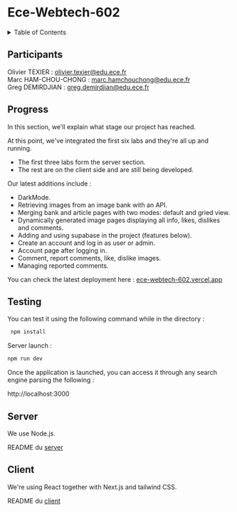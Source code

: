 # Ece-Webtech-602

<details>
  <summary>Table of Contents</summary>
  <ol>
    <li>
      <a href="#participants">Participants</a>
    </li>
    <li>
        <a href="#progress">Progress</a>
    </li>
    <li>
        <a href="#testing">Testing</a>
    </li>
    <li>
      <a href="#server">Server</a>
    </li>
    <li>
        <a href="#client">Client</a>
    </li>
  </ol>
</details>


## Participants 

Olivier TEXIER : olivier.texier@edu.ece.fr  
Marc HAM-CHOU-CHONG : marc.hamchouchong@edu.ece.fr  
Greg DEMIRDJIAN : greg.demirdjian@edu.ece.fr


## Progress

In this section, we'll explain what stage our project has reached.  
  
At this point, we've integrated the first six labs and they're all up and running.
  - The first three labs form the server section. 
  - The rest are on the client side and are still being developed.

Our latest additions include : 
- DarkMode.
- Retrieving images from an image bank with an API.
- Merging bank and article pages with two modes: default and gried view.
- Dynamically generated image pages displaying all info, likes, dislikes and comments.
- Adding and using supabase in the project (features below).
- Create an account and log in as user or admin.
- Account page after logging in.
- Comment, report comments, like, dislike images.
- Managing reported comments.

You can check the latest deployment here : [ece-webtech-602.vercel.app](https://ece-webtech-602.vercel.app)


## Testing 

You can test it using the following command while in the directory :

```bash
 npm install 
```

Server launch :
```bash
npm run dev  
 ```

Once the application is launched, you can access it through any search engine parsing the following :

http://localhost:3000


## Server 

We use Node.js.

README du [server](server/README.md)  

## Client 

We're using React together with Next.js and tailwind CSS.

README du [client](client/README.md)  
